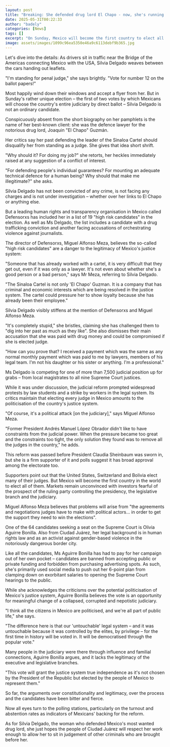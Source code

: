 ```yaml
---
layout: post
title: "Breaking: She defended drug lord El Chapo - now, she's running for office"
date: 2025-05-31T00:22:33
author: "badely"
categories: [News]
tags: []
excerpt: "On Sunday, Mexico will become the first country to elect all its judges, following a major reform."
image: assets/images/1099c96ea5350e46a9c6113debf9b365.jpg
---
```


Let's dive into the details: As drivers sit in traffic near the Bridge of the Americas connecting Mexico with the USA, Silvia Delgado weaves between the cars handing out leaflets.

"I'm standing for penal judge," she says brightly. "Vote for number 12 on the ballot papers!"

Most happily wind down their windows and accept a flyer from her. But in Sunday's rather unique election – the first of two votes by which Mexicans will choose the country's entire judiciary by direct ballot – Silvia Delgado is not an ordinary candidate.

Conspicuously absent from the short biography on her pamphlets is the name of her best-known client: she was the defence lawyer for the notorious drug lord, Joaquin "El Chapo" Guzmán.

Her critics say her past defending the leader of the Sinaloa Cartel should disqualify her from standing as a judge. She gives that idea short shrift.

"Why should it? For doing my job?" she retorts, her heckles immediately raised at any suggestion of a conflict of interest.

"For defending people's individual guarantees? For mounting an adequate technical defence for a human being? Why should that make me illegitimate?" she asks.

Silvia Delgado has not been convicted of any crime, is not facing any charges and is not under investigation – whether over her links to El Chapo or anything else.

But a leading human rights and transparency organisation in Mexico called Defensorxs has included her in a list of 19 "high risk candidates" in the election. As well as Ms Delgado, the list includes a candidate with a drug trafficking conviction and another facing accusations of orchestrating violence against journalists.

The director of Defensorxs, Miguel Alfonso Meza, believes the so-called "high risk candidates" are a danger to the legitimacy of Mexico's justice system:

"Someone that has already worked with a cartel, it is very difficult that they get out, even if it was only as a lawyer. It's not even about whether she's a good person or a bad person," says Mr Meza, referring to Silvia Delgado.

"The Sinaloa Cartel is not only 'El Chapo' Guzman. It is a company that has criminal and economic interests which are being resolved in the justice system. The cartel could pressure her to show loyalty because she has already been their employee."

Silvia Delgado visibly stiffens at the mention of Defensorxs and Miguel Alfonso Meza.

"It's completely stupid," she bristles, claiming she has challenged them to "dig into her past as much as they like". She also dismisses their main accusation that she was paid with drug money and could be compromised if she is elected judge.

"How can you prove that? I received a payment which was the same as any normal monthly payment which was paid to me by lawyers, members of his legal team. I'm not his daughter or his sister or anything. I'm a professional."

Ms Delgado is competing for one of more than 7,500 judicial position up for grabs – from local magistrates to all nine Supreme Court justices.

While it was under discussion, the judicial reform prompted widespread protests by law students and a strike by workers in the legal system. Its critics maintain that electing every judge in Mexico amounts to the politicisation of the country's justice system.

"Of course, it's a political attack [on the judiciary]," says Miguel Alfonso Meza.

"Former President Andrés Manuel López Obrador didn't like to have constraints from the judicial power. When the pressure became too great and the constraints too tight, the only solution they found was to remove all the judges in the country," he adds.

This reform was passed before President Claudia Sheinbaum was sworn in, but she is a firm supporter of it and polls suggest it has broad approval among the electorate too.

Supporters point out that the United States, Switzerland and Bolivia elect many of their judges. But Mexico will become the first country in the world to elect all of them. Markets remain unconvinced with investors fearful of the prospect of the ruling party controlling the presidency, the legislative branch and the judiciary.

Miguel Alfonso Meza believes that problems will arise from "the agreements and negotiations judges have to make with political actors… in order to get the support they need to win the elections".

One of the 64 candidates seeking a seat on the Supreme Court is Olivia Aguirre Bonilla. Also from Ciudad Juárez, her legal background is in human rights law and as an activist against gender-based violence in the notoriously dangerous border city.

Like all the candidates, Ms Aguirre Bonilla has had to pay for her campaign out of her own pocket – candidates are banned from accepting public or private funding and forbidden from purchasing advertising spots. As such, she's primarily used social media to push out her 6-point plan from clamping down on exorbitant salaries to opening the Supreme Court hearings to the public.

While she acknowledges the criticisms over the potential politicisation of Mexico's justice system, Aguirre Bonilla believes the vote is an opportunity for meaningful change of a collapsed, corrupted and nepotistic judiciary.

"I think all the citizens in Mexico are politicised, and we're all part of public life," she says.

"The difference here is that our 'untouchable' legal system – and it was untouchable because it was controlled by the elites, by privilege – for the first time in history will be voted in. It will be democratised through the popular vote."

Many people in the judiciary were there through influence and familial connections, Aguirre Bonilla argues, and it lacks the legitimacy of the executive and legislative branches.

"This vote will grant the justice system true independence as it's not chosen by the President of the Republic but elected by the people of Mexico to represent them."

So far, the arguments over constitutionality and legitimacy, over the process and the candidates have been bitter and fierce.

Now all eyes turn to the polling stations, particularly on the turnout and abstention rates as indicators of Mexicans' backing for the reform.

As for Silvia Delgado, the woman who defended Mexico's most wanted drug lord, she just hopes the people of Ciudad Juárez will respect her work enough to allow her to sit in judgement of other criminals who are brought before her.

